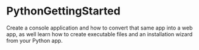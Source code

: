 # PythonGettingStarted
 Create a console application and how to convert that same app into a web app, as well learn how to create executable files and an installation wizard from your Python app.

